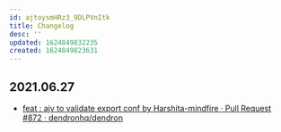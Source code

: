 ```yaml
---
id: ajtoysmHRz3_9DLPVnItk
title: Changelog
desc: ''
updated: 1624849832235
created: 1624849823631
---
```



## 2021.06.27
- [feat : ajv to validate export conf by Harshita-mindfire · Pull Request #872 · dendronhq/dendron](https://github.com/dendronhq/dendron/pull/872/files)
